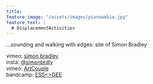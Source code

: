 ```yaml
---
title:
feature_image: "/assets/images/pianoweb1e.jpg"
feature_text: |
  # DisplacementActivities
---
```


 ...sounding and walking with edges: site of Simon Bradley

 vimeo: [simon bradley](https://vimeo.com/user6604380)  
 insta: [@simonbrdly](https://www.instagram.com/simonbrdly)   
 vimeo: [ArtCouple](https://vimeo.com/user127952551)  
 bandcamp: [ESS<>GEE](https://essgee1.bandcamp.com/)   
